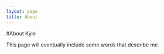```yaml
---
layout: page
title: About
---
```


#About Kyle

This page will eventually include some words that describe me



